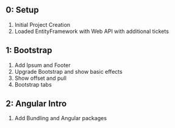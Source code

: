 ## 0: Setup
1. Initial Project Creation
2. Loaded EntityFramework with Web API with additional tickets

## 1: Bootstrap
1. Add Ipsum and Footer
2. Upgrade Bootstrap and show basic effects
3. Show offset and pull
4. Bootstrap tabs

## 2: Angular Intro
1. Add Bundling and Angular packages